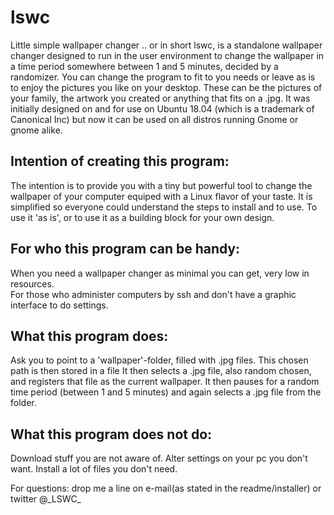 # lswc
Little simple wallpaper changer
.. or in short lswc, is a standalone wallpaper changer designed to run in the user environment to change the wallpaper in a time period somewhere between 1 and 5 minutes, decided by a randomizer. You can change the program to fit to you needs or leave as is to enjoy the pictures you like on your desktop. These can be the pictures of your family, the artwork you created or anything that fits on a .jpg. It was initially designed on and for use on Ubuntu 18.04 (which is a trademark of Canonical Inc) but now it can be used on all distros running Gnome or gnome alike.

Intention of creating this program:
-----------------------------------
The intention is to provide you with a tiny but powerful tool to change the wallpaper of your computer equiped with a Linux flavor of your taste. It is simplified so everyone could understand the steps to install and to use.
To use it 'as is', or to use it as a building block for your own design.
 
For who this program can be handy:
----------------------------------
When you need a wallpaper changer as minimal you can get, very low in resources.  
For those who administer computers by ssh and don't have a graphic interface to do settings.
 
What this program does:
-----------------------
Ask you to point to a 'wallpaper'-folder, filled with .jpg files. This chosen path is then stored in a file It then selects a .jpg file, also random chosen, and registers that file as the current wallpaper. It then pauses for a random time period (between 1 and 5 minutes) and again selects a .jpg file from the folder.
 
What this program does not do:
------------------------------
Download stuff you are not aware of.
Alter settings on your pc you don't want.
Install a lot of files you don't need.

For questions: drop me a line on e-mail(as stated in the readme/installer) or twitter @\_LSWC\_
